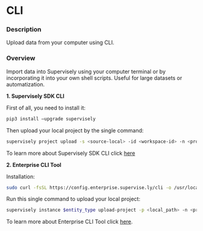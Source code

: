 # CLI

### Description

Upload data from your computer using CLI.

### Overview

Import data into Supervisely using your computer terminal or by incorporating it into your own shell scripts. Useful for large datasets or automatization.

**1. Supervisely SDK CLI**

First of all, you need to install it:

```bash
pip3 install –upgrade supervisely
```

Then upload your local project by the single command:

```bash
supervisely project upload -s <source-local> -id <workspace-id> -n <project-name>
```

To learn more about Supervisely SDK CLI click <a href="https://developer.supervisely.com/getting-started/command-line-interface/sdk-cli" target="_blank">here</a>

**2. Enterprise CLI Tool**

Installation:

```bash
sudo curl -fsSL https://config.enterprise.supervise.ly/cli -o /usr/local/bin/supervisely && sudo chmod +x /usr/local/bin/supervisely
```

Run this single command to upload your local project:

```bash
supervisely instance $entity_type upload-project -p <local_path> -n <project_name> -tid <team_id> -wid <workspace_id>
```

To learn more about Enterprise CLI Tool click <a href="https://developer.supervisely.com/getting-started/command-line-interface/cli-tool" target="_blank">here</a>.

